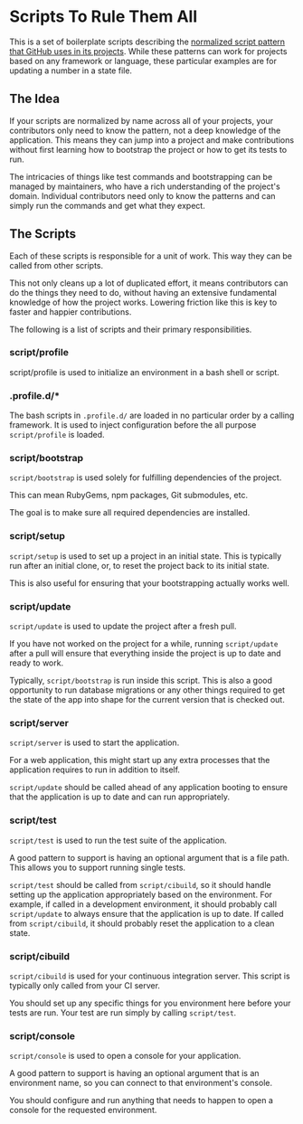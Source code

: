 # Scripts To Rule Them All

This is a set of boilerplate scripts describing the [normalized script pattern
that GitHub uses in its projects](http://githubengineering.com/scripts-to-rule-them-all/). While these
patterns can work for projects based on any framework or language, these
particular examples are for updating a number in a state file.

## The Idea

If your scripts are normalized by name across all of your projects, your
contributors only need to know the pattern, not a deep knowledge of the
application. This means they can jump into a project and make contributions
without first learning how to bootstrap the project or how to get its tests to
run.

The intricacies of things like test commands and bootstrapping can be managed by
maintainers, who have a rich understanding of the project's domain. Individual
contributors need only to know the patterns and can simply run the commands and
get what they expect.

## The Scripts

Each of these scripts is responsible for a unit of work. This way they can be
called from other scripts.

This not only cleans up a lot of duplicated effort, it means contributors can do
the things they need to do, without having an extensive fundamental knowledge of
how the project works. Lowering friction like this is key to faster and happier
contributions.

The following is a list of scripts and their primary responsibilities.

### script/profile

script/profile is used to initialize an environment in a bash shell or
script.  

### .profile.d/*

The bash scripts in `.profile.d/` are loaded in no particular order by a
calling framework.  It is used to inject configuration before the all
purpose `script/profile` is loaded.

### script/bootstrap

`script/bootstrap` is used solely for fulfilling dependencies of the project.

This can mean RubyGems, npm packages, Git submodules, etc.

The goal is to make sure all required dependencies are installed.

### script/setup

`script/setup` is used to set up a project in an initial state.
This is typically run after an initial clone, or, to reset the project back to
its initial state.

This is also useful for ensuring that your bootstrapping actually works well.

### script/update

`script/update` is used to update the project after a fresh pull.

If you have not worked on the project for a while, running `script/update` after
a pull will ensure that everything inside the project is up to date and ready to work.

Typically, `script/bootstrap` is run inside this script. This is also a good
opportunity to run database migrations or any other things required to get the
state of the app into shape for the current version that is checked out.

### script/server

`script/server` is used to start the application.

For a web application, this might start up any extra processes that the 
application requires to run in addition to itself.

`script/update` should be called ahead of any application booting to ensure that
the application is up to date and can run appropriately.

### script/test

`script/test` is used to run the test suite of the application.

A good pattern to support is having an optional argument that is a file path.
This allows you to support running single tests.

`script/test` should be called from `script/cibuild`, so it should handle
setting up the application appropriately based on the environment. For example,
if called in a development environment, it should probably call `script/update`
to always ensure that the application is up to date. If called from
`script/cibuild`, it should probably reset the application to a clean state.

### script/cibuild

`script/cibuild` is used for your continuous integration server.
This script is typically only called from your CI server.

You should set up any specific things for you environment here before your tests
are run. Your test are run simply by calling `script/test`.

### script/console

`script/console` is used to open a console for your application.

A good pattern to support is having an optional argument that is an environment
name, so you can connect to that environment's console.

You should configure and run anything that needs to happen to open a console for
the requested environment.
